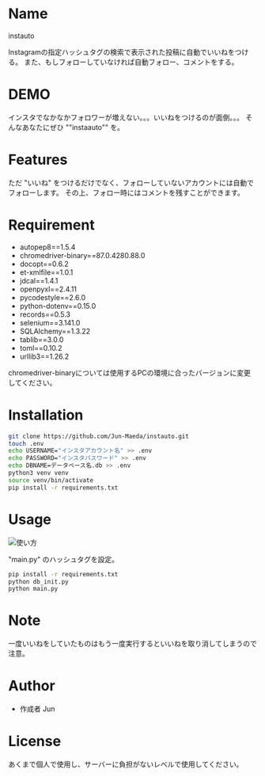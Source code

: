 # Name
 
instauto
 
Instagramの指定ハッシュタグの検索で表示された投稿に自動でいいねをつける。
また、もしフォローしていなければ自動フォロー、コメントをする。
 
# DEMO
 
インスタでなかなかフォロワーが増えない。。。いいねをつけるのが面倒。。。
そんなあなたにぜひ ""instaauto"" を。
 
# Features
 
ただ "いいね" をつけるだけでなく、フォローしていないアカウントには自動でフォローします。
その上、フォロー時にはコメントを残すことができます。
 
# Requirement
 
- autopep8==1.5.4
- chromedriver-binary==87.0.4280.88.0
- docopt==0.6.2
- et-xmlfile==1.0.1
- jdcal==1.4.1
- openpyxl==2.4.11
- pycodestyle==2.6.0
- python-dotenv==0.15.0
- records==0.5.3
- selenium==3.141.0
- SQLAlchemy==1.3.22
- tablib==3.0.0
- toml==0.10.2
- urllib3==1.26.2

chromedriver-binaryについては使用するPCの環境に合ったバージョンに変更してください。

 
# Installation
 
```bash
git clone https://github.com/Jun-Maeda/instauto.git
touch .env
echo USERNAME="インスタアカウント名" >> .env
echo PASSWORD="インスタパスワード" >> .env
echo DBNAME=データベース名.db >> .env
python3 venv venv
source venv/bin/activate
pip install -r requirements.txt
```
 
# Usage
 
![使い方](https://user-images.githubusercontent.com/50643679/104118599-b51c3f00-536d-11eb-8acb-189df9fa8e46.png)

"main.py" のハッシュタグを設定。

```bash
pip install -r requirements.txt
python db_init.py
python main.py
```
 
# Note
 
一度いいねをしていたものはもう一度実行するといいねを取り消してしまうので注意。
 
# Author
 

 
* 作成者 Jun
 
# License

あくまで個人で使用し、サーバーに負担がないレベルで使用してください。